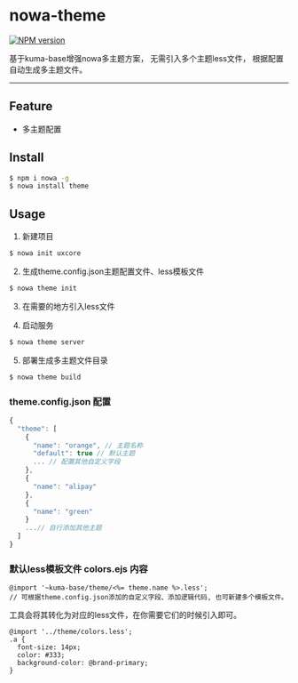 # nowa-theme

[![NPM version](https://img.shields.io/npm/v/nowa-theme.svg?style=flat)](https://npmjs.org/package/nowa-theme)

基于kuma-base增强nowa多主题方案， 无需引入多个主题less文件， 根据配置自动生成多主题文件。

---

## Feature

- 多主题配置

## Install

```bash
$ npm i nowa -g
$ nowa install theme
```

## Usage

1. 新建项目
```bash
$ nowa init uxcore
```
2. 生成theme.config.json主题配置文件、less模板文件
```bash
$ nowa theme init
```
3. 在需要的地方引入less文件

4. 启动服务
```bash
$ nowa theme server
```
5. 部署生成多主题文件目录
```bash
$ nowa theme build
```

### theme.config.json 配置
```javascript
{
  "theme": [
    {
      "name": "orange", // 主题名称
      "default": true // 默认主题
      ... // 配置其他自定义字段
    },
    {
      "name": "alipay"
    },
    {
      "name": "green"
    }
    ...// 自行添加其他主题
  ]
}
```

### 默认less模板文件 colors.ejs 内容
```less
@import '~kuma-base/theme/<%= theme.name %>.less';
// 可根据theme.config.json添加的自定义字段、添加逻辑代码, 也可新建多个模板文件。
```
工具会将其转化为对应的less文件，在你需要它们的时候引入即可。
```less
@import '../theme/colors.less';
.a {
  font-size: 14px;
  color: #333;
  background-color: @brand-primary;
}
```

